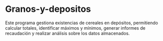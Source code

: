# Granos-y-depositos
Este programa gestiona existencias de cereales en depósitos, permitiendo calcular totales, identificar máximos y mínimos, generar informes de recaudación y realizar análisis sobre los datos almacenados.
